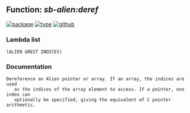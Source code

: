## Function: ***sb-alien:deref***
[![package](https://img.shields.io/badge/Package-SB--ALIEN-5f9ea0.svg?style=social&colorA=999999)](../) [![type](https://img.shields.io/badge/Type-Function-5f9ea0.svg?style=social&colorA=999999)](../#function) [![github](https://img.shields.io/badge/GitHub-View_the_source-5f9ea0.svg?style=social&colorA=999999&logo=github)](https://github.com/sbcl/sbcl/blob/master/src/code/target-alieneval.lisp/) 
### Lambda list
```
(ALIEN &REST INDICES)
```
### Documentation
```
Dereference an Alien pointer or array. If an array, the indices are used
   as the indices of the array element to access. If a pointer, one index can
   optionally be specified, giving the equivalent of C pointer arithmetic.
```
